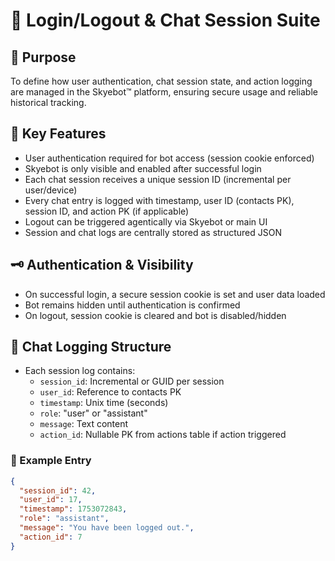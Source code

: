 # 🔐 Login/Logout & Chat Session Suite

## 🎯 Purpose
To define how user authentication, chat session state, and action logging are managed in the Skyebot™ platform, ensuring secure usage and reliable historical tracking.

## 📌 Key Features
- User authentication required for bot access (session cookie enforced)
- Skyebot is only visible and enabled after successful login
- Each chat session receives a unique session ID (incremental per user/device)
- Every chat entry is logged with timestamp, user ID (contacts PK), session ID, and action PK (if applicable)
- Logout can be triggered agentically via Skyebot or main UI
- Session and chat logs are centrally stored as structured JSON

## 🗝️ Authentication & Visibility
- On successful login, a secure session cookie is set and user data loaded
- Bot remains hidden until authentication is confirmed
- On logout, session cookie is cleared and bot is disabled/hidden

## 💬 Chat Logging Structure
- Each session log contains:
  - `session_id`: Incremental or GUID per session
  - `user_id`: Reference to contacts PK
  - `timestamp`: Unix time (seconds)
  - `role`: "user" or "assistant"
  - `message`: Text content
  - `action_id`: Nullable PK from actions table if action triggered

### 🏁 Example Entry
```json
{
  "session_id": 42,
  "user_id": 17,
  "timestamp": 1753072843,
  "role": "assistant",
  "message": "You have been logged out.",
  "action_id": 7
}
